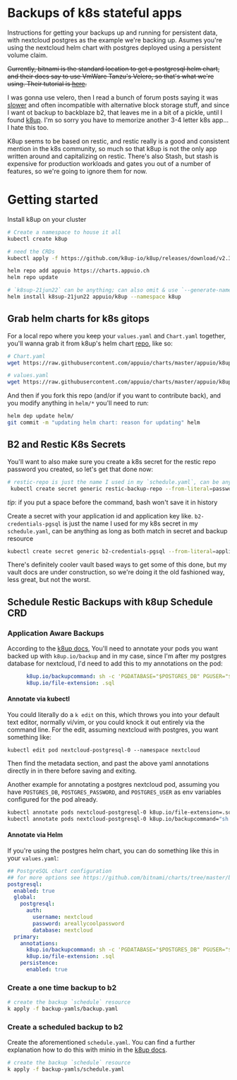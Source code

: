 # Backups of k8s stateful apps
Instructions for getting your backups up and running for persistent data, with nextcloud postgres as the example we're backing up. Asumes you're using the nextcloud helm chart with postgres deployed using a persistent volume claim.

<strike>Currently, bitnami is the standard location to get a postgresql helm chart, and their docs say to use VmWare Tanzu's Velero, so that's what we're using. Their tutorial is [here](https://docs.bitnami.com/tutorials/migrate-data-bitnami-velero/).</strike>

I was gonna use velero, then I read a bunch of forum posts saying it was [slower](https://www.reddit.com/r/kubernetes/comments/u1uqip/comment/i4fflnc/?utm_source=share&utm_medium=web2x&context=3) and often incompatible with alternative block storage stuff, and since I want ot backup to backblaze b2, that leaves me in a bit of a pickle, until I found [k8up](https://github.com/k8up-io/getting-started). I'm so sorry you have to memorize another 3-4 letter k8s app... I hate this too.

K8up seems to be based on restic, and restic really is a good and consistent mention in the k8s community, so much so that k8up is not the only app written around and capitalizing on restic. There's also Stash, but stash is expensive for production workloads and gates you out of a number of features, so we're going to ignore them for now.

# Getting started
Install k8up on your cluster
```bash
# Create a namespace to house it all
kubectl create k8up

# need the CRDs
kubectl apply -f https://github.com/k8up-io/k8up/releases/download/v2.3.0/k8up-crd.yaml --namespace k8up

helm repo add appuio https://charts.appuio.ch
helm repo update

# `k8sup-21jun22` can be anything; can also omit & use `--generate-name` instead
helm install k8sup-21jun22 appuio/k8up --namespace k8up
```

## Grab helm charts for k8s gitops
For a local repo where you keep your `values.yaml` and `Chart.yaml` together, you'll wanna grab it from k8up's helm chart [repo](https://github.com/appuio/charts/tree/master/appuio/k8up), like so:
```bash
# Chart.yaml
wget https://raw.githubusercontent.com/appuio/charts/master/appuio/k8up/Chart.yaml

# values.yaml
wget https://raw.githubusercontent.com/appuio/charts/master/appuio/k8up/values.yaml
```

And then if you fork this repo (and/or if you want to contribute back), and you modify anything in `helm/*` you'll need to run:
```bash
helm dep update helm/
git commit -m "updating helm chart: reason for updating" helm
```

## B2 and Restic K8s Secrets
You'll want to also make sure you create a k8s secret for the restic repo password you created, so let's get that done now:
```bash
# restic-repo is just the name I used in my `schedule.yaml`, can be anything as long as both match in secret and backup resource
 kubectl create secret generic restic-backup-repo --from-literal=password=$YOUR_PASSWORD_HERE --namespace k8up
```
*tip*: if you put a space before the command, bash won't save it in history

Create a secret with your application id and application key like. `b2-credentials-pgsql` is just the name I used for my k8s secret in my `schedule.yaml`, can be anything as long as both match in secret and backup resource
```bash
kubectl create secret generic b2-credentials-pgsql --from-literal=application-key-id=$YOUR_KEY_ID_HERE --from-literal=application-key=$YOUR_KEY_HERE --namespace k8up
```
There's definitely cooler vault based ways to get some of this done, but my vault docs are under construction, so we're doing it the old fashioned way, less great, but not the worst.

## Schedule Restic Backups with k8up Schedule CRD

### Application Aware Backups
According to the [k8up docs](https://k8up.io/k8up/2.3/how-tos/application-aware-backups.html#_postgresql), You'll need to annotate your pods you want backed up with `k8up.io/backup` and in my case, since I'm after my postgres database for nextcloud, I'd need to add this to my annotations on the pod:
```yaml
      k8up.io/backupcommand: sh -c 'PGDATABASE="$POSTGRES_DB" PGUSER="$POSTGRES_USER" PGPASSWORD="$POSTGRES_PASSWORD" pg_dump --clean'
      k8up.io/file-extension: .sql
```

#### Annotate via kubectl
You could literally do a `k edit` on this, which throws you into your default text editor, normally vi/vim, or you could knock it out entirely via the command line. For the edit, assuming nextcloud with postgres, you want something like:
```
kubectl edit pod nextcloud-postgresql-0 --namespace nextcloud
```
Then find the metadata section, and past the above yaml annotations directly in in there before saving and exiting.

Another example for annotating a postgres nextcloud pod, assuming you have `POSTGRES_DB`, `POSTGRES_PASSWORD`, and `POSTGRES_USER` as env variables configured for the pod already.
```bash
kubectl annotate pods nextcloud-postgresql-0 k8up.io/file-extension=.sql --namespace nextcloud
kubectl annotate pods nextcloud-postgresql-0 k8up.io/backupcommand="sh -c 'PGDATABASE="$POSTGRES_DB" PGUSER="$POSTGRES_USER" PGPASSWORD="$POSTGRES_PASSWORD" pg_dump --clean'" --namespace nextcloud
```

#### Annotate via Helm
If you're using the postgres helm chart, you can do something like this in your `values.yaml`:
```yaml
## PostgreSQL chart configuration
## for more options see https://github.com/bitnami/charts/tree/master/bitnami/postgresql
postgresql:
  enabled: true
  global:
    postgresql:
      auth:
        username: nextcloud
        password: areallycoolpassword
        database: nextcloud
  primary:
    annotations:
      k8up.io/backupcommand: sh -c 'PGDATABASE="$POSTGRES_DB" PGUSER="$POSTGRES_USER" PGPASSWORD="$POSTGRES_PASSWORD" pg_dump --clean'
      k8up.io/file-extension: .sql
    persistence:
      enabled: true
```

### Create a one time backup to b2
```bash
# create the backup `schedule` resource
k apply -f backup-yamls/backup.yaml
```

### Create a scheduled backup to b2
Create the aforementioned `schedule.yaml`. You can find a further explanation how to do this with minio in the [k8up docs](https://k8up.io/k8up/2.3/how-tos/backup.html).
```bash
# create the backup `schedule` resource
k apply -f backup-yamls/schedule.yaml
```
